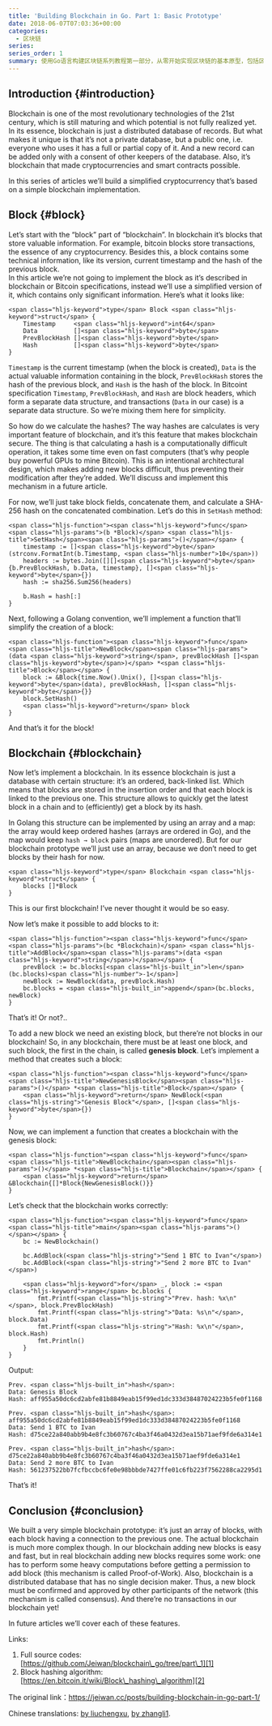 ```yaml
---
title: 'Building Blockchain in Go. Part 1: Basic Prototype'
date: 2018-06-07T07:03:36+00:00
categories:
  - 区块链
series:
series_order: 1
summary: 使用Go语言构建区块链系列教程第一部分，从零开始实现区块链的基本原型，包括区块结构和链式连接。
---
```


## <span class="ez-toc-section" id="Introduction"></span>Introduction<span class="ez-toc-section-end"></span> {#introduction}

Blockchain is one of the most revolutionary technologies of the 21st century, which is still maturing and which potential is not fully realized yet. In its essence, blockchain is just a distributed database of records. But what makes it unique is that it’s not a private database, but a public one, i.e. everyone who uses it has a full or partial copy of it. And a new record can be added only with a consent of other keepers of the database. Also, it’s blockchain that made cryptocurrencies and smart contracts possible.

In this series of articles we’ll build a simplified cryptocurrency that’s based on a simple blockchain implementation.

## <span class="ez-toc-section" id="Block"></span>Block<span class="ez-toc-section-end"></span> {#block}

Let’s start with the “block” part of “blockchain”. In blockchain it’s blocks that store valuable information. For example, bitcoin blocks store transactions, the essence of any cryptocurrency. Besides this, a block contains some technical information, like its version, current timestamp and the hash of the previous block.  
In this article we’re not going to implement the block as it’s described in blockchain or Bitcoin specifications, instead we’ll use a simplified version of it, which contains only significant information. Here’s what it looks like:

<pre><code class="language-go hljs">&lt;span class="hljs-keyword">type&lt;/span> Block &lt;span class="hljs-keyword">struct&lt;/span> {
	Timestamp     &lt;span class="hljs-keyword">int64&lt;/span>
	Data          []&lt;span class="hljs-keyword">byte&lt;/span>
	PrevBlockHash []&lt;span class="hljs-keyword">byte&lt;/span>
	Hash          []&lt;span class="hljs-keyword">byte&lt;/span>
}
</code></pre>

`Timestamp` is the current timestamp (when the block is created), `Data` is the actual valuable information containing in the block, `PrevBlockHash` stores the hash of the previous block, and `Hash` is the hash of the block. In Bitcoint specification `Timestamp`, `PrevBlockHash`, and `Hash` are block headers, which form a separate data structure, and transactions (`Data` in our case) is a separate data structure. So we’re mixing them here for simplicity.

So how do we calculate the hashes? The way hashes are calculates is very important feature of blockchain, and it’s this feature that makes blockchain secure. The thing is that calculating a hash is a computationally difficult operation, it takes some time even on fast computers (that’s why people buy powerful GPUs to mine Bitcoin). This is an intentional architectural design, which makes adding new blocks difficult, thus preventing their modification after they’re added. We’ll discuss and implement this mechanism in a future article.

For now, we’ll just take block fields, concatenate them, and calculate a SHA-256 hash on the concatenated combination. Let’s do this in `SetHash` method:

<pre><code class="language-go hljs">&lt;span class="hljs-function">&lt;span class="hljs-keyword">func&lt;/span> &lt;span class="hljs-params">(b *Block)&lt;/span> &lt;span class="hljs-title">SetHash&lt;/span>&lt;span class="hljs-params">()&lt;/span>&lt;/span> {
	timestamp := []&lt;span class="hljs-keyword">byte&lt;/span>(strconv.FormatInt(b.Timestamp, &lt;span class="hljs-number">10&lt;/span>))
	headers := bytes.Join([][]&lt;span class="hljs-keyword">byte&lt;/span>{b.PrevBlockHash, b.Data, timestamp}, []&lt;span class="hljs-keyword">byte&lt;/span>{})
	hash := sha256.Sum256(headers)

	b.Hash = hash[:]
}
</code></pre>

Next, following a Golang convention, we’ll implement a function that’ll simplify the creation of a block:

<pre><code class="language-go hljs">&lt;span class="hljs-function">&lt;span class="hljs-keyword">func&lt;/span> &lt;span class="hljs-title">NewBlock&lt;/span>&lt;span class="hljs-params">(data &lt;span class="hljs-keyword">string&lt;/span>, prevBlockHash []&lt;span class="hljs-keyword">byte&lt;/span>)&lt;/span> *&lt;span class="hljs-title">Block&lt;/span>&lt;/span> {
	block := &Block{time.Now().Unix(), []&lt;span class="hljs-keyword">byte&lt;/span>(data), prevBlockHash, []&lt;span class="hljs-keyword">byte&lt;/span>{}}
	block.SetHash()
	&lt;span class="hljs-keyword">return&lt;/span> block
}
</code></pre>

And that’s it for the block!

## <span class="ez-toc-section" id="Blockchain"></span>Blockchain<span class="ez-toc-section-end"></span> {#blockchain}

Now let’s implement a blockchain. In its essence blockchain is just a database with certain structure: it’s an ordered, back-linked list. Which means that blocks are stored in the insertion order and that each block is linked to the previous one. This structure allows to quickly get the latest block in a chain and to (efficiently) get a block by its hash.

In Golang this structure can be implemented by using an array and a map: the array would keep ordered hashes (arrays are ordered in Go), and the map would keep `hash → block` pairs (maps are unordered). But for our blockchain prototype we’ll just use an array, because we don’t need to get blocks by their hash for now.

<pre><code class="language-go hljs">&lt;span class="hljs-keyword">type&lt;/span> Blockchain &lt;span class="hljs-keyword">struct&lt;/span> {
	blocks []*Block
}
</code></pre>

This is our first blockchain! I’ve never thought it would be so easy.

Now let’s make it possible to add blocks to it:

<pre><code class="language-go hljs">&lt;span class="hljs-function">&lt;span class="hljs-keyword">func&lt;/span> &lt;span class="hljs-params">(bc *Blockchain)&lt;/span> &lt;span class="hljs-title">AddBlock&lt;/span>&lt;span class="hljs-params">(data &lt;span class="hljs-keyword">string&lt;/span>)&lt;/span>&lt;/span> {
	prevBlock := bc.blocks[&lt;span class="hljs-built_in">len&lt;/span>(bc.blocks)&lt;span class="hljs-number">-1&lt;/span>]
	newBlock := NewBlock(data, prevBlock.Hash)
	bc.blocks = &lt;span class="hljs-built_in">append&lt;/span>(bc.blocks, newBlock)
}
</code></pre>

That’s it! Or not?..

To add a new block we need an existing block, but there’re not blocks in our blockchain! So, in any blockchain, there must be at least one block, and such block, the first in the chain, is called **genesis block**. Let’s implement a method that creates such a block:

<pre><code class="language-go hljs">&lt;span class="hljs-function">&lt;span class="hljs-keyword">func&lt;/span> &lt;span class="hljs-title">NewGenesisBlock&lt;/span>&lt;span class="hljs-params">()&lt;/span> *&lt;span class="hljs-title">Block&lt;/span>&lt;/span> {
	&lt;span class="hljs-keyword">return&lt;/span> NewBlock(&lt;span class="hljs-string">"Genesis Block"&lt;/span>, []&lt;span class="hljs-keyword">byte&lt;/span>{})
}
</code></pre>

Now, we can implement a function that creates a blockchain with the genesis block:

<pre><code class="language-go hljs">&lt;span class="hljs-function">&lt;span class="hljs-keyword">func&lt;/span> &lt;span class="hljs-title">NewBlockchain&lt;/span>&lt;span class="hljs-params">()&lt;/span> *&lt;span class="hljs-title">Blockchain&lt;/span>&lt;/span> {
	&lt;span class="hljs-keyword">return&lt;/span> &Blockchain{[]*Block{NewGenesisBlock()}}
}
</code></pre>

Let’s check that the blockchain works correctly:

<pre><code class="language-go hljs">&lt;span class="hljs-function">&lt;span class="hljs-keyword">func&lt;/span> &lt;span class="hljs-title">main&lt;/span>&lt;span class="hljs-params">()&lt;/span>&lt;/span> {
	bc := NewBlockchain()

	bc.AddBlock(&lt;span class="hljs-string">"Send 1 BTC to Ivan"&lt;/span>)
	bc.AddBlock(&lt;span class="hljs-string">"Send 2 more BTC to Ivan"&lt;/span>)

	&lt;span class="hljs-keyword">for&lt;/span> _, block := &lt;span class="hljs-keyword">range&lt;/span> bc.blocks {
		fmt.Printf(&lt;span class="hljs-string">"Prev. hash: %x\n"&lt;/span>, block.PrevBlockHash)
		fmt.Printf(&lt;span class="hljs-string">"Data: %s\n"&lt;/span>, block.Data)
		fmt.Printf(&lt;span class="hljs-string">"Hash: %x\n"&lt;/span>, block.Hash)
		fmt.Println()
	}
}
</code></pre>

Output:

<pre><code class="hljs bash">Prev. &lt;span class="hljs-built_in">hash&lt;/span>:
Data: Genesis Block
Hash: aff955a50dc6cd2abfe81b8849eab15f99ed1dc333d38487024223b5fe0f1168

Prev. &lt;span class="hljs-built_in">hash&lt;/span>: aff955a50dc6cd2abfe81b8849eab15f99ed1dc333d38487024223b5fe0f1168
Data: Send 1 BTC to Ivan
Hash: d75ce22a840abb9b4e8fc3b60767c4ba3f46a0432d3ea15b71aef9fde6a314e1

Prev. &lt;span class="hljs-built_in">hash&lt;/span>: d75ce22a840abb9b4e8fc3b60767c4ba3f46a0432d3ea15b71aef9fde6a314e1
Data: Send 2 more BTC to Ivan
Hash: 561237522bb7fcfbccbc6fe0e98bbbde7427ffe01c6fb223f7562288ca2295d1
</code></pre>

That’s it!

## <span class="ez-toc-section" id="Conclusion"></span>Conclusion<span class="ez-toc-section-end"></span> {#conclusion}

We built a very simple blockchain prototype: it’s just an array of blocks, with each block having a connection to the previous one. The actual blockchain is much more complex though. In our blockchain adding new blocks is easy and fast, but in real blockchain adding new blocks requires some work: one has to perform some heavy computations before getting a permission to add block (this mechanism is called Proof-of-Work). Also, blockchain is a distributed database that has no single decision maker. Thus, a new block must be confirmed and approved by other participants of the network (this mechanism is called consensus). And there’re no transactions in our blockchain yet!

In future articles we’ll cover each of these features.

Links:

  1. Full source codes: [https://github.com/Jeiwan/blockchain\_go/tree/part\_1][1]
  2. Block hashing algorithm: [https://en.bitcoin.it/wiki/Block\_hashing\_algorithm][2]

The original link：<https://jeiwan.cc/posts/building-blockchain-in-go-part-1/>

Chinese translations: [by liuchengxu][3], [by zhangli1][4].

 [1]: https://github.com/Jeiwan/blockchain_go/tree/part_1
 [2]: https://en.bitcoin.it/wiki/Block_hashing_algorithm
 [3]: https://github.com/liuchengxu/blockchain-tutorial/blob/master/content/part-1/basic-prototype.md
 [4]: https://zhangli1.gitbooks.io/dummies-for-blockchain/content/